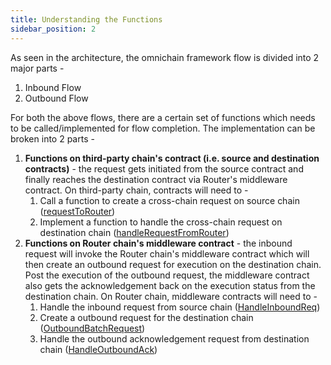 ```yaml
---
title: Understanding the Functions
sidebar_position: 2
---
```


As seen in the architecture, the omnichain framework flow is divided into 2 major parts -
1. Inbound Flow
2. Outbound Flow

For both the above flows, there are a certain set of functions which needs to be called/implemented for flow completion. The implementation can be broken into 2 parts -
1. **Functions on third-party chain's contract (i.e. source and destination contracts)** - the request gets initiated from the source contract and finally reaches the destination contract via Router's middleware contract. On third-party chain, contracts will need to -
    1. Call a function to create a cross-chain request on source chain ([requestToRouter](../understanding-omnichain-framework/third-party-chain-contracts#requesttorouter-function))
    2. Implement a function to handle the cross-chain request on destination chain ([handleRequestFromRouter](../understanding-omnichain-framework/third-party-chain-contracts#handlerequestfromrouter-function))
2. **Functions on Router chain's middleware contract** - the inbound request will invoke the Router chain's middleware contract which will then create an outbound request for execution on the destination chain. Post the execution of the outbound request, the middleware contract also gets the acknowledgement back on the execution status from the destination chain. On Router chain, middleware contracts will need to -
    1. Handle the inbound request from source chain ([HandleInboundReq](../understanding-omnichain-framework/router-chain-middleware-contract/sudomsg))
    2. Create a outbound request for the destination chain ([OutboundBatchRequest](../understanding-omnichain-framework/router-chain-middleware-contract/routermsg))
    3. Handle the outbound acknowledgement request from destination chain ([HandleOutboundAck](../understanding-omnichain-framework/router-chain-middleware-contract/sudomsg))
